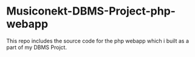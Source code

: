 # Musiconekt-DBMS-Project-php-webapp
This repo includes the source code for the php webapp which i built as a part of my DBMS Projct.
